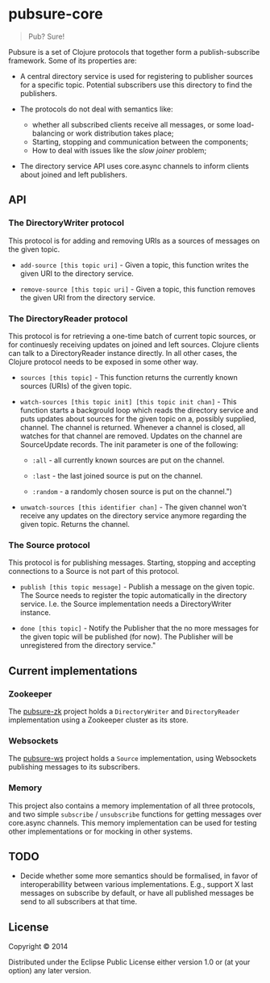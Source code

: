 # pubsure-core

> Pub? Sure!

Pubsure is a set of Clojure protocols that together form a publish-subscribe framework. Some of its properties are:

* A central directory service is used for registering to publisher sources for a specific topic. Potential subscribers use this directory to find the publishers.

* The protocols do not deal with semantics like: 
  * whether all subscribed clients receive all messages, or some load-balancing or work distribution takes place;
  * Starting, stopping and communication between the components;
  * How to deal with issues like the _slow joiner_ problem;

* The directory service API uses core.async channels to inform clients about joined and left publishers.

## API

### The DirectoryWriter protocol

This protocol is for adding and removing URIs as a sources of messages on the given topic.

* `add-source [this topic uri]` - Given a topic, this function writes the given URI to the directory service.

* `remove-source [this topic uri]` - Given a topic, this function removes the given URI from the directory service.

### The DirectoryReader protocol

This protocol is for retrieving a one-time batch of current topic sources, or for continuesly receiving updates on joined and left sources. Clojure clients can talk to a DirectoryReader instance directly. In all other cases, the Clojure protocol needs to be exposed in some other way.

* `sources [this topic]` - This function returns the currently known sources (URIs) of the given topic.

* `watch-sources [this topic init] [this topic init chan]` - This function starts a backgrould loop which reads the directory service and puts updates about sources for the given topic on a, possibly supplied, channel. The channel is returned. Whenever a channel is closed, all watches for that channel are removed. Updates on the channel are SourceUpdate records. The init parameter is one of the following:

  * `:all` - all currently known sources are put on the channel.

  * `:last` - the last joined source is put on the channel.

  * `:random` - a randomly chosen source is put on the channel.")

* `unwatch-sources [this identifier chan]` - The given channel won't receive any updates on the directory
     service anymore regarding the given topic. Returns the channel.

### The Source protocol

This protocol is for publishing messages. Starting, stopping and accepting connections to a Source is not part of this protocol.

* `publish [this topic message]` - Publish a message on the given topic. The Source needs to register the topic automatically in the directory service. I.e. the Source implementation needs a DirectoryWriter instance.

* `done [this topic]` - Notify the Publisher that the no more messages for the given topic will be published (for now). The Publisher will be unregistered from the directory service."

## Current implementations

### Zookeeper

The [pubsure-zk](#) project holds a `DirectoryWriter` and `DirectoryReader` implementation using a Zookeeper cluster as its store.

### Websockets

The [pubsure-ws](#) project holds a `Source` implementation, using Websockets publishing messages to its subscribers.

### Memory

This project also contains a memory implementation of all three protocols, and two simple `subscribe` / `unsubscribe` functions for getting messages over core.async channels. This memory implementation can be used for testing other implementations or for mocking in other systems.

## TODO

* Decide whether some more semantics should be formalised, in favor of interoperabillity between various implementations. E.g., support X last messages on subscribe by default, or have all published messages be send to all subscribers at that time.


## License

Copyright © 2014

Distributed under the Eclipse Public License either version 1.0 or (at
your option) any later version.
